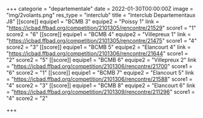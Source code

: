 +++
categorie = "departementale"
date = 2022-01-30T00:00:00Z
image = "img/2volants.png"
res_type = "interclub"
title = "Interclub Departementaux J8"
[[score]]
equipe1 = "BCMB 3"
equipe2 = "Poissy 1"
link = "https://icbad.ffbad.org/competition/2101305/rencontre/21529"
score1 = "1"
score2 = "6"
[[score]]
equipe1 = "BCMB 4"
equipe2 = "Villepreux 1"
link = "https://icbad.ffbad.org/competition/2101305/rencontre/21475"
score1 = "4"
score2 = "3"
[[score]]
equipe1 = "BCMB 5"
equipe2 = "Elancourt 4"
link = "https://icbad.ffbad.org/competition/2101306/rencontre/21644"
score1 = "2"
score2 = "5"
[[score]]
equipe1 = "BCMB 6"
equipe2 = "Villepreux 2"
link = "https://icbad.ffbad.org/competition/2101306/rencontre/21700"
score1 = "6"
score2 = "1"
[[score]]
equipe1 = "BCMB 7"
equipe2 = "Elancourt 5"
link = "https://icbad.ffbad.org/competition/2101306/rencontre/21588"
score1 = "4"
score2 = "3"
[[score]]
equipe1 = "BCMB 8"
equipe2 = "Elancourt 6"
link = "https://icbad.ffbad.org/competition/2101309/rencontre/211296"
score1 = "4"
score2 = "2"

+++
